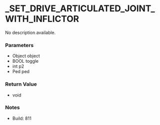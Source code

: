 # _SET_DRIVE_ARTICULATED_JOINT_WITH_INFLICTOR

No description available.

### Parameters
* Object object
* BOOL toggle
* int p2
* Ped ped

### Return Value
* void

### Notes
* Build: 811

